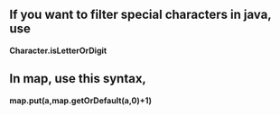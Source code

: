 ## If you want to filter special characters in java, use
  **Character.isLetterOrDigit**
## In map, use this syntax,
 **map.put(a,map.getOrDefault(a,0)+1)**
